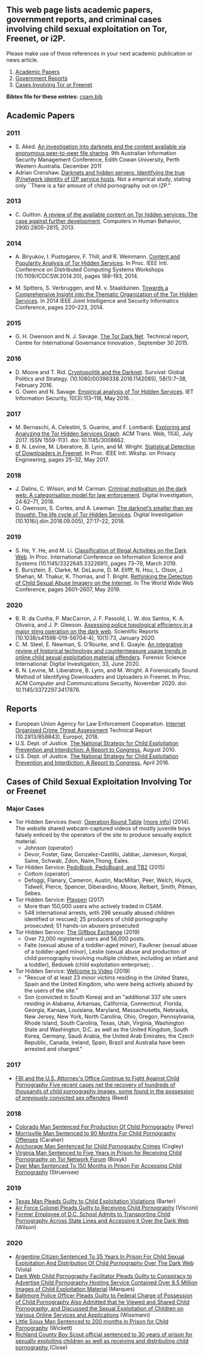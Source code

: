 ## This web page lists academic papers, government reports, and criminal cases involving child sexual exploitation on Tor, Freenet, or i2P. 

Please make use of these references in your next academic publication or news article. 

1. [Academic Papers ](#academic-papers)
1. [Government Reports](#government-reports)
1. [Cases Involving Tor or Freenet](#cases-of-child-sexual-exploitation-involving-tor-or-freenet)

**Bibtex file for these entries:**  <a href="https://raw.githubusercontent.com/csam-bib/csam-bib.github.io/gh-pages/csam.bib">csam.bib</a>

## Academic Papers 

### 2011

- S. Aked. [An investigation into darknets and the content available via anonymous peer-to-peer file sharing](https://doi.org/10.4225/75/57b52857cd8b3). 
9th Australian Information Security Management Conference, Edith Cowan University, Perth Western Australia. December 2011
- Adrian Crenshaw. [Darknets and hidden servers: Identifying the true IP/network identity of I2P service hosts](http://www.irongeek.com/downloads/Identifying%20the%20true%20IP%20of%20I2P%20service%20hosts.pdf). Not a empirical study, stating only ``There is a fair amount of child pornography out on I2P."

### 2013

- C. Guitton. [A review of the available content on Tor hidden services: The case against further development](http://www.sciencedirect.com/science/article/pii/S0747563213002690). Computers in Human Behavior, 29(6):2805–2815, 2013.

### 2014

- A. Biryukov, I. Pustogarov, F. Thill, and R. Weinmann. [Content and Popularity Analysis of Tor Hidden Services](https://ieeexplore.ieee.org/document/6888860). In Proc. IEEE Intl. Conference on Distributed Computing Systems Workshops (10.1109/ICDCSW.2014.20), pages 188–193, 2014. 

- M. Spitters, S. Verbruggen, and M. v. Staalduinen. [Towards a Comprehensive Insight into the Thematic Organization of the Tor Hidden Services](https://ieeexplore.ieee.org/document/6975577). In 2014 IEEE Joint Intelligence and Security Informatics Conference, pages 220–223, 2014.

### 2015

- G. H. Owenson and N. J. Savage. [The Tor Dark Net](https://www.cigionline.org/publications/tor-dark-net). Technical report, Centre for International Governance Innovation , September 30 2015. 


### 2016

- D. Moore and T. Rid. [Cryptopolitik and the Darknet](https://doi.org/10.1080/00396338.2016.1142085). Survival: Global Politics and Strategy.
(10.1080/00396338.2016.1142085), 58(1):7–38, February 2016.
- G. Owen and N. Savage. [Empirical analysis of Tor Hidden Services](https://digital-library.theiet.org/content/journals/10.1049/iet-ifs.2015.0121). IET Information Security, 10(3):113–118, May 2016. .

### 2017 

- M. Bernaschi, A. Celestini, S. Guarino, and F. Lombardi. [Exploring and Analyzing the Tor Hidden Services Graph](https://doi.org/10.1145/3008662). ACM Trans. Web, 11(4), July 2017. ISSN 1559-1131. doi: 10.1145/3008662.
- B. N. Levine, M. Liberatore, B. Lynn, and M. Wright. [Statistical Detection of Downloaders in Freenet](http://ceur-ws.org/Vol-1873/IWPE17_paper_12.pdf). In Proc. IEEE Intl. Wkshp. on Privacy Engineering, pages 25–32, May 2017.

### 2018 

- J. Dalins, C. Wilson, and M. Carman. [Criminal motivation on the dark web: A categorisation model for law enforcement](http://www.sciencedirect.com/science/article/pii/S174228761730333X). Digital Investigation, 24:62–71, 2018.
- G. Owenson, S. Cortes, and A. Lewman. [The darknet’s smaller than we thought: The life cycle of Tor Hidden Services](http://www.sciencedirect.com/science/article/pii/S1742287617303894). Digital Investigation (10.1016/j.diin.2018.09.005), 27:17–22, 2018.

### 2019

- S. He, Y. He, and M. Li. [Classification of Illegal Activities on the Dark Web](https://dl.acm.org/doi/10.1145/3322645.3322691). In Proc. International Conference on Information Science and Systems (10.1145/3322645.3322691), pages 73–78, March 2019.
- E. Bursztein, E. Clarke, M. DeLaune, D. M. Elifff, N. Hsu, L. Olson, J. Shehan, M. Thakur, K. Thomas, and T. Bright. [Rethinking the Detection of Child Sexual Abuse Imagery on the Internet](https://doi.org/10.1145/3308558.3313482). In The World Wide Web Conference, pages 2601–2607, May 2019.

### 2020 

- B. R. da Cunha, P. MacCarron, J. F. Passold, L. W. dos Santos, K. A. Oliveira, and J. P. Gleeson. [Assessing police topological efficiency in a major sting operation on the dark web](https://www.nature.com/articles/s41598-019-56704-4). Scientific Reports (10.1038/s41598-019-56704-4), 10(1):73, January 2020.
- C. M. Steel, E. Newman, S. O’Rourke, and E. Quayle. [An integrative review of historical technology and countermeasure usage trends in online child sexual exploitation material offenders](https://doi.org/10.1016/j.fsidi.2020.300971). Forensic Science International: Digital Investigation, 33, June 2020.
- B. N. Levine, M. Liberatore, B. Lynn, and M. Wright. A Forensically Sound Method of Identifying Downloaders and Uploaders in Freenet. In Proc. ACM Computer and
Communications Security, November 2020. doi: 10.1145/3372297.3417876.

## Reports

- European Union Agency for Law Enforcement Cooperation. [Internet Organised Crime Threat Assessment](https://op.europa.eu/en/publication-detail/-/publication/d7582d31-1b04-11e98d04-01aa75ed71a1/language-en/format-PDF/source-88547505) Technical Report (10.2813/858843), Europol, 2018.
-  U.S. Dept. of Justice. [The National Strategy for Child Exploitation Prevention and Interdiction: A Report to Congress](http://www.projectsafechildhood.gov/docs/natstrategyreport.pdf), August 2010.
- U.S. Dept. of Justice. [The National Strategy for Child Exploitation Prevention and Interdiction: A Report to Congress](https://www.justice.gov/psc/file/842411/download), April 2016.

## Cases of Child Sexual Exploitation Involving Tor or Freenet 

### Major Cases
- Tor Hidden Services (two): [Operation Round Table](https://www.ice.gov/news/releases/operation-roundtable-ringleader-sentenced-21-years-after-investigation)  [[more info](https://www.ice.gov/news/releases/secretary-johnson-announces-results-operation-dismantled-underground-child)] (2014).  The website shared webcam-captured videos of mostly juvenile boys falsely enticed by the operators of the site to produce sexually explicit material. 
  - Johnson (operator)
  -  Devor, Foster,  Gaw,  Gonzalez-Castillo, Jabbar, Jamieson, Korpal, Saine, Schwab, Zdon, Naim,Thong, Eales.
- Tor Hidden Service: [PedoBook, PedoBoard, and TB2](https://www.justice.gov/usao-ne/pr/new-york-man-sentenced-six-years-prison-receiving-and-accessing-child-pornography) (2015) 
  - Cottom (operator)
  - Defoggi, Flanary,  Cameron,  Austin, MacMillan, Peer,  Welch,  Huyck, Tidwell, Pierce, Spencer,  Diberardino,  Moore, Reibert, Smith,  Pitman,  Sebes.
- Tor Hidden Service: [Playpen](https://www.justice.gov/opa/pr/kentucky-man-sentenced-prison-engaging-child-exploitation-enterprise) (2017)
  - More than 150,000 users who actively traded in CSAM.
  - 548 international arrests, with 296 sexually abused children identified or rescued; 25 producers of child pornography prosecuted; 51 hands-on abusers prosecuted
- Tor Hidden Service: [The Giftbox Exchange](https://www.justice.gov/usao-mdtn/pr/franklin-tennessee-man-and-three-others-sentenced-prison-engaging-global-child)  (2019) 
  - Over 72,000 registered users and 56,000 posts. 
  - Falte (sexual abuse of a toddler-aged minor), Faulkner (sexual abuse of a toddler-aged minor), Leslie (sexual abuse and production of child pornography involving multiple children, including an infant and a toddler), Bedusek (child exploitation enterprise); . 
- Tor Hidden Service: [Welcome to Video](https://www.justice.gov/opa/pr/south-korean-national-and-hundreds-others-charged-worldwide-takedown-largest-darknet-child) (2019) 
  - "Rescue of at least 23 minor victims residing in the United States, Spain and the United Kingdom, who were being actively abused by the users of the site." 
  - Son (convicted in South Korea) and an "additional 337 site users residing in Alabama, Arkansas, California, Connecticut, Florida, Georgia, Kansas, Louisiana, Maryland, Massachusetts, Nebraska, New Jersey, New York, North Carolina, Ohio, Oregon, Pennsylvania, Rhode Island, South Carolina, Texas, Utah, Virginia, Washington State and Washington, D.C. as well as the United Kingdom, South Korea, Germany, Saudi Arabia, the United Arab Emirates, the Czech Republic, Canada, Ireland, Spain, Brazil and Australia have been arrested and charged."

### 2017
- [FBI and the U.S. Attorney's Office Continue to Fight Against Child Pornography Five recent cases net the recovery of hundreds of thousands of child pornography images, some found in the possession of previously convicted sex offenders](https://www.justice.gov/usao-co/pr/fbi-and-us-attorneys-office-continue-fight-against-child-pornography)  (Reed) 

### 2018
- [Colorado Man Sentenced For Production Of Child Pornography](https://www.justice.gov/usao-co/pr/coloado-man-sentenced-production-child-pornography) (Perez)
- [Morrisville Man Sentenced to 90 Months For Child Pornography Offenses](https://www.justice.gov/usao-ndny/pr/morrisville-man-sentenced-90-months-child-pornography-offenses) (Caraher)  
- [Anchorage Man Sentenced for Child Pornography Crimes](https://www.justice.gov/usao-ak/pr/anchorage-man-sentenced-child-pornography-crimes-0) (Cogley) 
- [Virginia Man Sentenced to Five Years in Prison for Receiving Child Pornography on Tor Network Forum](https://www.justice.gov/opa/pr/virginia-man-sentenced-five-years-prison-receiving-child-pornography-tor-network-forum) (Bosyk) 
- [Dyer Man Sentenced To 150 Months in Prison For Accessing Child Pornography](https://www.justice.gov/usao-ndin/pr/dyer-man-sentenced-150-months-prison) (Struensee) 

### 2019
- [Texas Man Pleads Guilty to Child Exploitation Violations](https://www.justice.gov/opa/pr/texas-man-pleads-guilty-child-exploitation-violations) (Barter) 
- [Air Force Colonel Pleads Guilty to Receiving Child Pornography](https://www.justice.gov/usao-edva/pr/air-force-colonel-pleads-guilty-receiving-child-pornography-0) (Visconi) 
- [Former Employee of D.C. School Admits to Transporting Child Pornography Across State Lines and Accessing it Over the Dark Web](https://www.justice.gov/opa/pr/former-employee-dc-school-admits-transporting-child-pornography-across-state-lines-and) (Wilson) 

### 2020
- [Argentine Citizen Sentenced To 35 Years In Prison For Child Sexual Exploitation And Distribution Of Child Pornography Over The Dark Web](https://www.justice.gov/usao-nv/pr/argentine-citizen-sentenced-35-years-prison-child-sexual-exploitation-and-distribution) (Viola)
- [Dark Web Child Pornography Facilitator Pleads Guilty to Conspiracy to Advertise Child Pornography Hosting Service Contained Over 8.5 Million Images of Child Exploitation Material](https://www.justice.gov/opa/pr/dark-web-child-pornography-facilitator-pleads-guilty-conspiracy-advertise-child-pornography) (Marques)
- [Baltimore Police Officer Pleads Guilty to Federal Charge of Possession of Child Pornography Also Admitted that he Viewed and Shared Child Pornography, and Discussed the Sexual Exploitation of Children on Various Online Services and Applications](https://www.justice.gov/usao-md/pr/baltimore-police-officer-pleads-guilty-federal-charge-possession-child-pornography) (Wissmann) 
- [Little Sioux Man Sentenced to 200 months in Prison for Child Pornography](https://www.justice.gov/usao-sdia/pr/little-sioux-man-sentenced-200-months-prison-child-pornography) (Wickett) 
- [Richland County Boy Scout official sentenced to 30 years of prison for sexually exploiting children as well as receiving and distributing child pornography ](https://www.justice.gov/usao-ndoh/pr/richland-county-boy-scout-official-sentenced-30-years-prison-sexually-exploiting) (Close) 

